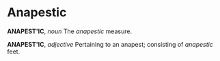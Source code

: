 # Anapestic

**ANAPEST'IC**, _noun_ The _anapestic_ measure.

**ANAPEST'IC**, _adjective_ Pertaining to an anapest; consisting of _anapestic_ feet.